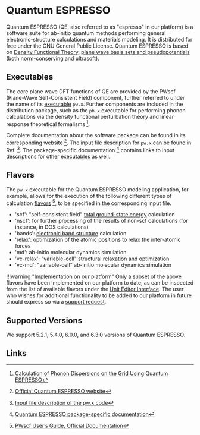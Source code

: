 # Quantum ESPRESSO

Quantum ESPRESSO (QE, also referred to as "espresso" in our platform) is a software suite for ab-initio quantum methods performing general electronic-structure calculations and materials modeling. It is distributed for free under the GNU General Public License. Quantum ESPRESSO is based on [Density Functional Theory](../../models-directory/dft/overview.md), [plane wave basis sets and pseudopotentials](../../methods-directory/pseudopotential/overview.md) (both norm-conserving and ultrasoft). 

## Executables

The core plane wave DFT functions of QE are provided by the PWscf (Plane-Wave Self-Consistent Field) component, further referred to under the name of its [executable](../../software/parameters.md#executables) `pw.x`. Further components are included in the distribution package, such as the `ph.x` executable for performing phonon calculations via the density functional perturbation theory and linear response theoretical formalisms [^8].

Complete documentation about the software package can be found in its corresponding website [^1]. The input file description for `pw.x` can be found in Ref. [^2]. The package-specific documentation [^3] contains links to input descriptions for other [executables](../../software/parameters.md#executables) as well.

## Flavors

The `pw.x` executable for the Quantum ESPRESSO modeling application, for example, allows for the execution of the following different types of calculation [flavors](../../software/parameters.md#flavors) [^4], to be specified in the corresponding input file.

- 'scf': "self-consistent field" [total ground-state energy](../../properties-directory/scalar/total-energy.md) calculation    
- 'nscf': for further processing of the results of non-scf calculations (for instance, in DOS calculations)
- 'bands': [electronic band structure](../../properties-directory/non-scalar/bandstructure.md) calculation
- 'relax': optimization of the atomic positions to relax the inter-atomic forces 
- 'md': ab-initio molecular dynamics simulation
- 'vc-relax': "variable-cell" [structural relaxation and optimization](../../workflows/addons/structural-relaxation.md)
- 'vc-md': "variable-cell" ab-initio molecular dynamics simulation

!!!warning "Implementation on our platform"
    Only a subset of the above flavors have been implemented on our platform to date, as can be inspected from the list of available flavors under the [Unit Editor Interface](../../workflow-designer/unit-editor.md#application). The user who wishes for additional functionality to be added to our platform in future should express so via a [support request](../../ui/support.md).
    
## Supported Versions

We support 5.2.1, 5.4.0, 6.0.0, and 6.3.0 versions of Quantum ESPRESSO.

## Links

[^1]: [Official Quantum ESPRESSO website](https://www.quantum-espresso.org/)
[^2]: [Input file description of the pw.x code](https://www.quantum-espresso.org/Doc/INPUT_PW.html)
[^3]: [Quantum ESPRESSO package-specific documentation](https://www.quantum-espresso.org/resources/users-manual/specific-documentation)
[^4]: [PWscf User’s Guide, Official Documentation](https://www.quantum-espresso.org/Doc/pw_user_guide.pdf)
[^7]: [Official Quantum ESPRESSO GitHub repository](https://github.com/QEF/q-e/tags)
[^8]: [Calculation of Phonon Dispersions on the Grid Using Quantum ESPRESSO](http://users.ictp.it/~pub_off/lectures/lns024/10-giannozzi/10-giannozzi.pdf)
